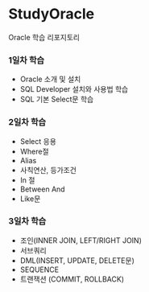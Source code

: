 # StudyOracle
Oracle 학습 리포지토리

### 1일차 학습
 - Oracle 소개 및 설치
 - SQL Developer 설치와 사용법 학습
 - SQL 기본 Select문 학습

### 2일차 학습
 - Select 응용
 - Where절 
 - Alias
 - 사칙연산, 등가조건
 - In 절
 - Between And
 - Like문
 
### 3일차 학습
 - 조인(INNER JOIN, LEFT/RIGHT JOIN)
 - 서브쿼리
 - DML(INSERT, UPDATE, DELETE문)
 - SEQUENCE
 - 트랜잭션 (COMMIT, ROLLBACK)
